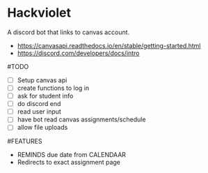 # Hackviolet

A discord bot that links to canvas account. 

- https://canvasapi.readthedocs.io/en/stable/getting-started.html
- https://discord.com/developers/docs/intro

#TODO
- [ ] Setup canvas api
- [ ] create functions to log in 
- [ ] ask for student info 
- [ ] do discord end
- [ ] read user input
- [ ] have bot read canvas assignments/schedule
- [ ] allow file uploads

#FEATURES
- REMINDS due date from CALENDAAR
- Redirects to exact assignment page


